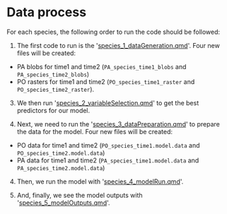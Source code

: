 # Data process

For each species, the following order to run the code should be followed:

  1. The first code to run is the '[species_1_dataGeneration.qmd](/code/species/species_1_dataGeneration.qmd)'. Four new files will be created: 
  - PA blobs for time1 and time2 (`PA_species_time1_blobs` and `PA_species_time2_blobs`)
  - PO rasters for time1 and time2 (`PO_species_time1_raster` and `PO_species_time2_raster`).  

  3. We then run '[species_2_variableSelection.qmd](/code/species/species_2_variableSelection.qmd)' to get the best predictors for our model. 

  2. Next, we need to run the '[species_3_dataPreparation.qmd](/code/species/)' to prepare the data for the model. Four new files will be created:    
  - PO data for time1 and time2 (`PO_species_time1.model.data` and `PO_species_time2.model.data`) 
  - PA data for time1 and time2 (`PA_species_time1.model.data` and `PA_species_time2.model.data`) 
  
  4. Then, we run the model with '[species_4_modelRun.qmd](/code/species/species_4_modelRun.qmd)'. 
  
  5. And, finally, we see the model outputs with '[species_5_modelOutputs.qmd](/code/species/species_5_modelOutputs.qmd)'. 


